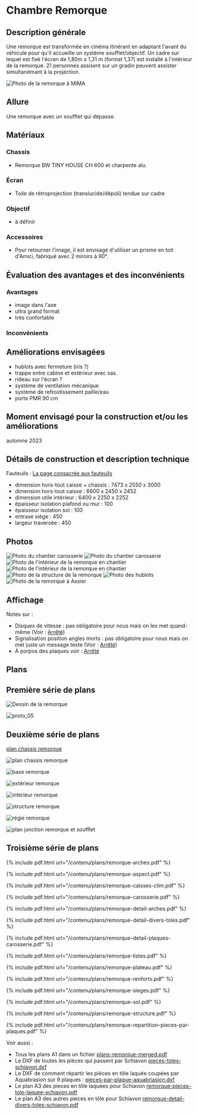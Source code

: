#  Chambre Remorque

## Description générale
Une remorque est transformée en cinéma itinérant en adaptant l'avant du véhicule pour qu'il accueille un système soufflet/objectif. Un cadre sur lequel est fixé l'écran de 1,80m x 1,31 m (format 1,37) est installé à l'intérieur de la remorque. 21 personnes assisent sur un gradin peuvent assister simultanémant à la projection.


![Photo de la remorque à MIMA](photos/DSC07348%20copie%20light.JPG)

## Allure
Une remorque avec un soufflet qui dépasse.

## Matériaux

### Chassis
- Remorque BW TINY HOUSE CH 600 et charpente alu.

### Écran
- Toile de rétroprojection (translucide/dépoli) tendue sur cadre

### Objectif
- à définir

### Accessoires
- Pour retourner l'image, il est envisagé d'utiliser un prisme en toit d'Amici, fabriqué avec 2 miroirs à 90°.

## Évaluation des avantages et des inconvénients

### Avantages
- image dans l'axe
- ultra grand format
- très confortable

### Inconvénients

## Améliorations envisagées
- hublots avec fermeture (iris ?)
- trappe entre cabine et extérieur avec sas.
- rideau sur l'écran ?
- système de ventilation mécanique
- système de refroidissement paille/eau
- porte PMR 90 cm

## Moment envisagé pour la construction et/ou les améliorations
automne 2023

## Détails de construction et description technique

Fauteuils : [La page consacrée aux fauteuils](technique/fauteuils.md)

- dimension hors-tout caisse + chassis : 7473 x 2550 x 3000
- dimension hors-tout caisse : 6600 x 2450 x 2452
- dimension utile intérieur : 6400 x 2250 x 2252
- épaisseur isolation plafond ou mur : 100
- épaisseur isolation sol : 100
- entraxe siège : 450
- largeur traversée : 450

## Photos

![Photo du chantier carosserie](photos/remorque-chantier-carosserie-1.jpg)
![Photo du chantier carosserie](photos/remorque-chantier-carosserie-2.jpg)
![Photo de l'intérieur de la remorque en chantier](photos/remorque-chantier-interieur-1.jpg)
![Photo de l'intérieur de la remorque en chantier](photos/remorque-chantier-interieur-2.jpg)
![Photo de la structure de la remorque](photos/remorque-structure.jpg)
![Photo des hublots](photos/hublots.jpg)
![Photo de la remorque à Assier](photos/remorque-assier.jpg)

## Affichage

Notes sur :

- Disques de vitesse : pas obligatoire pour nous mais on les met quand-même (Voir : [Arrêté](https://www.legifrance.gouv.fr/loda/id/JORFTEXT000000163897))
- Signalisation position angles morts : pas obligatoire pour nous mais on met juste un message texte (Voir : [Arrêté](https://www.legifrance.gouv.fr/codes/article_lc/LEGIARTI000042534807))
- À porpos des plaques voir : [Arrêté](https://www.legifrance.gouv.fr/jorf/id/JORFTEXT000042865682)


## Plans

## Première série de plans

![Dessin de la remorque](/contenu/dessins/remorque.png)

![proto_05](/contenu/plans/proto_05.jpg)

## Deuxième série de plans

[plan chassis remorque](/contenu/plans/doc_bw_tiny_house_ch600.pdf)

![plan chassis remorque](/contenu/plans/doc_bw_tiny_house_ch600.jpg)

![base remorque](/contenu/plans/remorque_base_V02.jpeg)

![extérieur remorque](/contenu/plans/remorque_ext_V02.jpeg)

![intérieur remorque](/contenu/plans/remorque_int_V02.jpeg)

![structure remorque](/contenu/plans/remorque_structure_V02.jpeg)

![régie remorque](/contenu/plans/remorque_regie_V01.jpeg)

![plan jonction remorque et soufflet](/contenu/plans/planchette_largeur_utile_V02.jpeg)

## Troisième série de plans

{% include pdf.html url="/contenu/plans/remorque-arches.pdf" %}

{% include pdf.html url="/contenu/plans/remorque-aspect.pdf" %}

{% include pdf.html url="/contenu/plans/remorque-caisses-clim.pdf" %}

{% include pdf.html url="/contenu/plans/remorque-carosserie.pdf" %}

{% include pdf.html url="/contenu/plans/remorque-detail-arches.pdf" %}

{% include pdf.html url="/contenu/plans/remorque-detail-divers-toles.pdf" %}

{% include pdf.html url="/contenu/plans/remorque-detail-plaques-carosserie.pdf" %}

{% include pdf.html url="/contenu/plans/remorque-listes.pdf" %}

{% include pdf.html url="/contenu/plans/remorque-plateau.pdf" %}

{% include pdf.html url="/contenu/plans/remorque-renforts.pdf" %}

{% include pdf.html url="/contenu/plans/remorque-sieges.pdf" %}

{% include pdf.html url="/contenu/plans/remorque-sol.pdf" %}

{% include pdf.html url="/contenu/plans/remorque-structure.pdf" %}

{% include pdf.html url="/contenu/plans/remorque-repartition-pieces-par-plaques.pdf" %}

Voir aussi :
- Tous les plans A1 dans un fichier [plans-remorque-merged.pdf](/contenu/plans/plans-remorque-merged.pdf)
- Le DXF de toutes les pièces qui passent par Schiavon [pieces-toles-schiavon.dxf](/contenu/plans/pieces-toles-schiavon.dxf)
- Le DXF de comment répartir les pièces en tôle laquée coupées par Aquabrasion sur 9 plaques : [pieces-par-plaque-aquabriasion.dxf](/contenu/plans/pieces-par-plaque-aquabriasion.dxf)
- Le plan A3 des pieces en tôle laquées pour Schiavon [remorque-pieces-tole-laquee-schiavon.pdf](contenu/plans/remorque-pieces-tole-laquee-schiavon.pdf)
- Le plan A3 des autres pieces en tôle pour Schiavon [remorque-detail-divers-toles-schiavon.pdf](contenu/plans/remorque-detail-divers-toles-schiavon.pdf)
